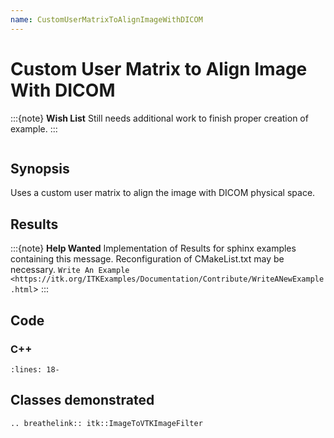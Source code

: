 ```yaml
---
name: CustomUserMatrixToAlignImageWithDICOM
---
```


# Custom User Matrix to Align Image With DICOM

:::{note}
**Wish List**
Still needs additional work to finish proper creation of example.
:::

```{index} single: ImageToVTKImageFilter
```

## Synopsis

Uses a custom user matrix to align the image with DICOM physical space.

## Results

:::{note}
**Help Wanted**
Implementation of Results for sphinx examples containing this message.
Reconfiguration of CMakeList.txt may be necessary.
`Write An Example <https://itk.org/ITKExamples/Documentation/Contribute/WriteANewExample.html`>
:::

## Code

### C++

```{literalinclude} Code.cxx
:lines: 18-
```

## Classes demonstrated

```{eval-rst}
.. breathelink:: itk::ImageToVTKImageFilter
```
